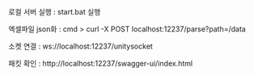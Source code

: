 로컬 서버 실행 : start.bat 실행

엑셀파일 json화 : cmd > curl -X POST localhost:12237/parse?path=/data

소켓 연결 : ws://localhost:12237/unitysocket

패킷 확인 : http://localhost:12237/swagger-ui/index.html
